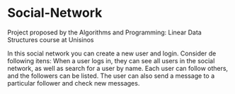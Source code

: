 # Social-Network
Project proposed by the Algorithms and Programming: Linear Data Structures course at Unisinos

In this social network you can create a new user and login.
Consider de following itens:
When a user logs in, they can see all users in the social network, as well as search for a user by name. 
Each user can follow others, and the followers can be listed.
The user can also send a message to a particular follower and check new messages.
